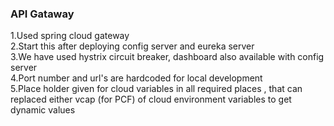 ### API Gataway

1.Used spring cloud gateway <br/>
2.Start this after deploying config server and eureka server<br/>
3.We have used hystrix circuit breaker, dashboard also available with config server<br/>
4.Port number and url's are hardcoded for local development <br/>
5.Place holder given for cloud variables in all required places , that can replaced either vcap (for PCF) of cloud environment variables to get dynamic values

